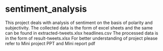 # sentiment_analysis
This project deals with analysis of sentiment on the basis of polarity and subjectivity.
The collected data is the form of excel sheets and the same can be found in extracted-tweets.xlsx headlines.csv 
The processed data is in the form of result-tweets.xlsx
For better understanding of project please refer to Mini project PPT and Mini report pdf
